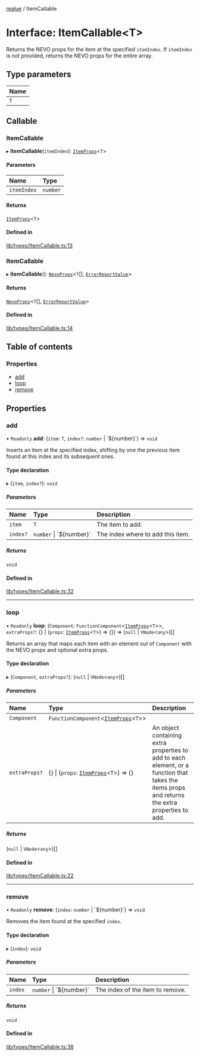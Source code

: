 [realue](../README.md) / ItemCallable

# Interface: ItemCallable\<T\>

Returns the NEVO props for the item at the specified `itemIndex`. If `itemIndex` is not provided, returns the NEVO props for the entire array.

## Type parameters

| Name |
| :------ |
| `T` |

## Callable

### ItemCallable

▸ **ItemCallable**(`itemIndex`): [`ItemProps`](../README.md#itemprops)\<`T`\>

#### Parameters

| Name | Type |
| :------ | :------ |
| `itemIndex` | `number` |

#### Returns

[`ItemProps`](../README.md#itemprops)\<`T`\>

#### Defined in

[lib/types/ItemCallable.ts:13](https://github.com/nevoland/realue/blob/2e4adbf/lib/types/ItemCallable.ts#L13)

### ItemCallable

▸ **ItemCallable**(): [`NevoProps`](../README.md#nevoprops)\<`T`[], [`ErrorReportValue`](../README.md#errorreportvalue)\>

#### Returns

[`NevoProps`](../README.md#nevoprops)\<`T`[], [`ErrorReportValue`](../README.md#errorreportvalue)\>

#### Defined in

[lib/types/ItemCallable.ts:14](https://github.com/nevoland/realue/blob/2e4adbf/lib/types/ItemCallable.ts#L14)

## Table of contents

### Properties

- [add](ItemCallable.md#add)
- [loop](ItemCallable.md#loop)
- [remove](ItemCallable.md#remove)

## Properties

### add

• `Readonly` **add**: (`item`: `T`, `index?`: `number` \| \`$\{number}\`) => `void`

Inserts an item at the specified index, shifting by one the previous item found at this index and its subsequent ones.

#### Type declaration

▸ (`item`, `index?`): `void`

##### Parameters

| Name | Type | Description |
| :------ | :------ | :------ |
| `item` | `T` | The item to add. |
| `index?` | `number` \| \`$\{number}\` | The index where to add this item. |

##### Returns

`void`

#### Defined in

[lib/types/ItemCallable.ts:32](https://github.com/nevoland/realue/blob/2e4adbf/lib/types/ItemCallable.ts#L32)

___

### loop

• `Readonly` **loop**: (`Component`: `FunctionComponent`\<[`ItemProps`](../README.md#itemprops)\<`T`\>\>, `extraProps?`: {} \| (`props`: [`ItemProps`](../README.md#itemprops)\<`T`\>) => {}) => (``null`` \| `VNode`\<`any`\>)[]

Returns an array that maps each item with an element out of `Component` with the NEVO props and optional extra props.

#### Type declaration

▸ (`Component`, `extraProps?`): (``null`` \| `VNode`\<`any`\>)[]

##### Parameters

| Name | Type | Description |
| :------ | :------ | :------ |
| `Component` | `FunctionComponent`\<[`ItemProps`](../README.md#itemprops)\<`T`\>\> |  |
| `extraProps?` | {} \| (`props`: [`ItemProps`](../README.md#itemprops)\<`T`\>) => {} | An object containing extra properties to add to each element, or a function that takes the items props and returns the extra properties to add. |

##### Returns

(``null`` \| `VNode`\<`any`\>)[]

#### Defined in

[lib/types/ItemCallable.ts:22](https://github.com/nevoland/realue/blob/2e4adbf/lib/types/ItemCallable.ts#L22)

___

### remove

• `Readonly` **remove**: (`index`: `number` \| \`$\{number}\`) => `void`

Removes the item found at the specified `index`.

#### Type declaration

▸ (`index`): `void`

##### Parameters

| Name | Type | Description |
| :------ | :------ | :------ |
| `index` | `number` \| \`$\{number}\` | The index of the item to remove. |

##### Returns

`void`

#### Defined in

[lib/types/ItemCallable.ts:38](https://github.com/nevoland/realue/blob/2e4adbf/lib/types/ItemCallable.ts#L38)
